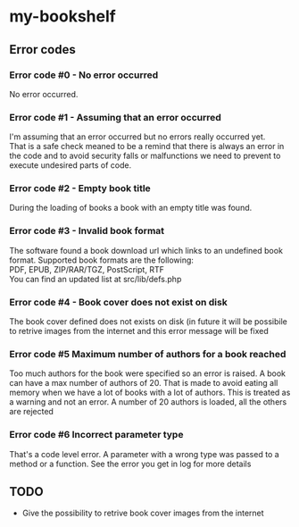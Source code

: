 # my-bookshelf

## Error codes
### Error code #0 - No error occurred
No error occurred.

### Error code #1 - Assuming that an error occurred
I'm assuming that an error occurred but no errors really occurred yet.  
That is a safe check meaned to be a remind that there is always an error in the code and to avoid security falls or malfunctions we need to prevent to execute undesired parts of code.

### Error code #2 - Empty book title
During the loading of books a book with an empty title was found.

### Error code #3 - Invalid book format
The software found a book download url which links to an undefined book format. Supported book formats are the following:  
PDF, EPUB, ZIP/RAR/TGZ, PostScript, RTF  
You can find an updated list at src/lib/defs.php

### Error code #4 - Book cover does not exist on disk
The book cover defined does not exists on disk (in future it will be possibile to retrive images from the internet and this error message will be fixed


### Error code #5 Maximum number of authors for a book reached
Too much authors for the book were specified so an error is raised. A book can have a max number of authors of 20. That is made to avoid eating all memory when we have a lot of books with a lot of authors. This is treated as a warning and not an error. A number of 20 authors is loaded, all the others are rejected

### Error code #6 Incorrect parameter type
That's a code level error. A parameter with a wrong type was passed to a method or a function. See the error you get in log for more details

## TODO
- Give the possibility to retrive book cover images from the internet